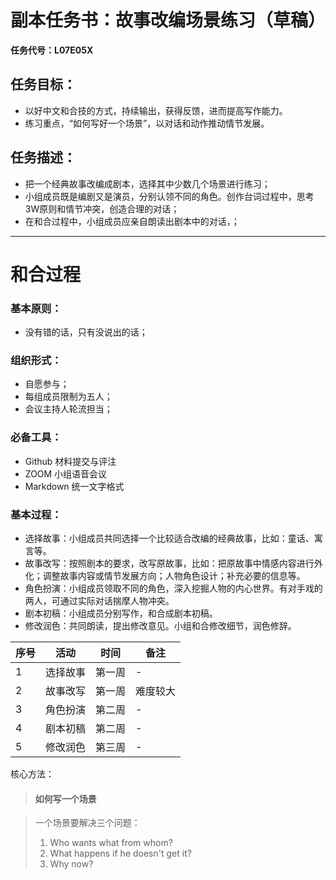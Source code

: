 # 副本任务书：故事改编场景练习（草稿）

**任务代号：L07E05X**

## 任务目标：

* 以好中文和合技的方式，持续输出，获得反馈，进而提高写作能力。
* 练习重点，“如何写好一个场景”，以对话和动作推动情节发展。


## 任务描述：

* 把一个经典故事改编成剧本，选择其中少数几个场景进行练习；
* 小组成员既是编剧又是演员，分别认领不同的角色。创作台词过程中，思考3W原则和情节冲突，创造合理的对话；
* 在和合过程中，小组成员应亲自朗读出剧本中的对话，；


***

# 和合过程

### 基本原则：

* 没有错的话，只有没说出的话；

### 组织形式：

* 自愿参与；
* 每组成员限制为五人；
* 会议主持人轮流担当；

### 必备工具：

* Github 材料提交与评注
* ZOOM 小组语音会议
* Markdown 统一文字格式

### 基本过程：

* 选择故事：小组成员共同选择一个比较适合改编的经典故事，比如：童话、寓言等。
* 故事改写：按照剧本的要求，改写原故事，比如：把原故事中情感内容进行外化；调整故事内容或情节发展方向；人物角色设计；补充必要的信息等。
* 角色扮演：小组成员领取不同的角色，深入挖掘人物的内心世界。有对手戏的两人，可通过实际对话揣摩人物冲突。
* 剧本初稿：小组成员分别写作，和合成剧本初稿。
* 修改润色：共同朗读，提出修改意见。小组和合修改细节，润色修辞。


|序号|活动|时间|备注|
|-|-|-|-|
|1|选择故事|第一周|-|
|2|故事改写|第一周|难度较大|
|3|角色扮演|第二周|-|
|4|剧本初稿|第二周|-|
|5|修改润色|第三周|-|



核心方法：
> #### 如何写一个场景

> 一个场景要解决三个问题：
> 1. Who wants what from whom?
> 2. What happens if he doesn't get it?
> 3. Why now?
